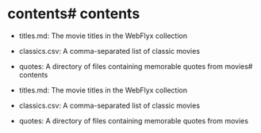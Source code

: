 # contents# contents

* titles.md: The movie titles in the WebFlyx collection
* classics.csv: A comma-separated list of classic movies
* quotes: A directory of files containing memorable quotes from movies# contents

* titles.md: The movie titles in the WebFlyx collection
* classics.csv: A comma-separated list of classic movies
* quotes: A directory of files containing memorable quotes from movies
